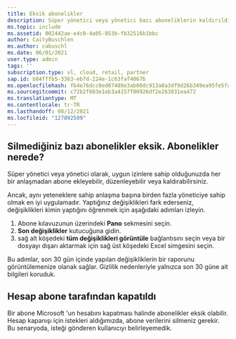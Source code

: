 ```yaml
---
title: Eksik abonelikler
description: Süper yönetici veya yönetici bazı aboneliklerin kaldırıldığını algıladı, ancak onları kimin kaldırmış olduğunu bilmez.
ms.topic: include
ms.assetid: 002442ae-e4c0-4a05-853b-fb32516b1bbc
author: CaityBuschlen
ms.author: cabuschl
ms.date: 06/01/2021
user.type: admin
tags: ''
subscription.type: vl, cloud, retail, partner
sap.id: b84fffb5-3363-eb7d-224e-1c63faf4067b
ms.openlocfilehash: fb4e76dcc0ed07488e3ab00dc913a8a3df9d26b349ea95fe5faa6e81848d5459
ms.sourcegitcommit: c72b2f603e1eb3a4157f00926df2e263831ea472
ms.translationtype: MT
ms.contentlocale: tr-TR
ms.lasthandoff: 08/12/2021
ms.locfileid: "127892599"
---
```

## <a name="some-subscriptions-are-missing-that-i-didnt-delete-where-did-the-subscriptions-go"></a>Silmediğiniz bazı abonelikler eksik. Abonelikler nerede?
Süper yönetici veya yönetici olarak, uygun izinlere sahip olduğunuzda her bir anlaşmadan abone ekleyebilir, düzenleyebilir veya kaldırabilirsiniz. 

Ancak, aynı yeteneklere sahip anlaşma başına birden fazla yöneticiye sahip olmak en iyi uygulamadır. Yaptığınız değişiklikleri fark ederseniz, değişiklikleri kimin yaptığını öğrenmek için aşağıdaki adımları izleyin.

1. Abone kılavuzunun üzerindeki **Pano** sekmesini seçin.
2. **Son değişiklikler** kutucuğuna gidin.
3. sağ alt köşedeki **tüm değişiklikleri görüntüle** bağlantısını seçin veya bir dosyayı dışarı aktarmak için sağ üst köşedeki Excel simgesini seçin.

Bu adımlar, son 30 gün içinde yapılan değişikliklerin bir raporunu görüntülemenize olanak sağlar. Gizlilik nedenleriyle yalnızca son 30 güne ait bilgileri koruduk.

## <a name="account-closed-by-subscriber"></a>Hesap abone tarafından kapatıldı 
Bir abone Microsoft 'un hesabını kapatması halinde abonelikler eksik olabilir. Hesap kapanışı için istekleri aldığımızda, abone verilerini silmeniz gerekir. Bu senaryoda, isteği gönderen kullanıcıyı belirleyemedik. 
